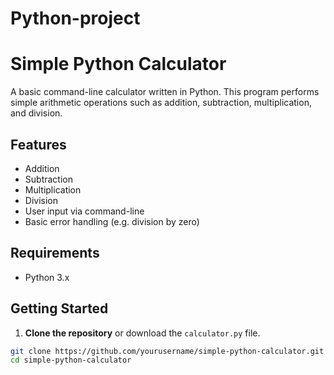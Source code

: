 # Python-project
# Simple Python Calculator

A basic command-line calculator written in Python. This program performs simple arithmetic operations such as addition, subtraction, multiplication, and division.

## Features

- Addition
- Subtraction
- Multiplication
- Division
- User input via command-line
- Basic error handling (e.g. division by zero)

## Requirements

- Python 3.x

## Getting Started

1. **Clone the repository** or download the `calculator.py` file.

```bash
git clone https://github.com/yourusername/simple-python-calculator.git
cd simple-python-calculator
